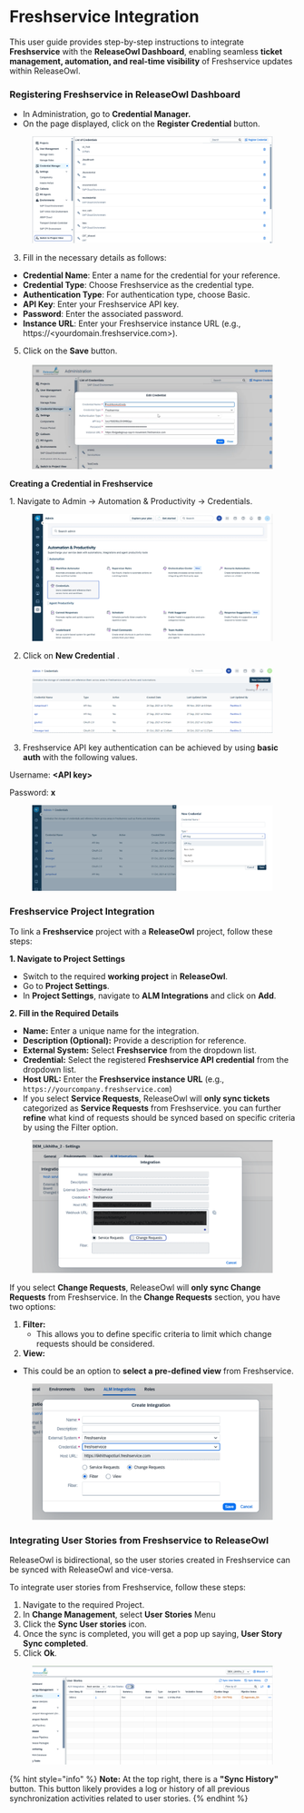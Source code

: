 # Freshservice Integration

This user guide provides step-by-step instructions to integrate **Freshservice** with the **ReleaseOwl Dashboard**, enabling seamless **ticket management, automation, and real-time visibility** of Freshservice updates within ReleaseOwl.

### Registering Freshservice in ReleaseOwl Dashboard&#x20;

* In Administration, go to **Credential Manager.**
* On the page displayed, click on the **Register Credential** button.

<figure><img src="../../.gitbook/assets/image (879).png" alt=""><figcaption></figcaption></figure>

3. Fill in the necessary details as follows:&#x20;

* **Credential Name**: Enter a name for the credential for your reference.
* **Credential Type**: Choose Freshservice as the credential type.&#x20;
* &#x20;**Authentication Type**: For authentication type, choose Basic.&#x20;
* &#x20;**API Key**: Enter your Freshservice API key.
* &#x20;**Password**:  Enter the associated password.
* **Instance URL**: Enter your Freshservice instance URL (e.g., https://\<yourdomain.freshservice.com>).

5. Click on the **Save** button.

<figure><img src="../../.gitbook/assets/image (878).png" alt=""><figcaption></figcaption></figure>

**Creating a Credential in Freshservice**&#x20;

&#x20;1\. Navigate to Admin → Automation & Productivity → Credentials.

<figure><img src="../../.gitbook/assets/image (880).png" alt=""><figcaption></figcaption></figure>

2. Click on **New Credential** .

<figure><img src="../../.gitbook/assets/image (881).png" alt=""><figcaption></figcaption></figure>

3. Freshservice API key authentication can be achieved by using **basic auth** with the following values.

Username: **\<API key>**

Password: **x**

<figure><img src="../../.gitbook/assets/image (883).png" alt=""><figcaption></figcaption></figure>

### **Freshservice Project Integration**

To link a **Freshservice** project with a **ReleaseOwl** project, follow these steps:

**1. Navigate to Project Settings**

* Switch to the required **working project** in **ReleaseOwl**.
* Go to **Project Settings**.
* In **Project Settings**, navigate to **ALM Integrations** and click on **Add**.

**2. Fill in the Required Details**

* **Name:** Enter a unique name for the integration.
* **Description (Optional):** Provide a description for reference.
* **External System:** Select **Freshservice** from the dropdown list.
* **Credential:** Select the registered **Freshservice API credential** from the dropdown list.
* **Host URL:** Enter the **Freshservice instance URL** (e.g., `https://yourcompany.freshservice.com`)
* If you select **Service Requests**, ReleaseOwl will **only sync tickets** categorized as **Service Requests** from Freshservice. you can further **refine** what kind of requests should be synced based on specific criteria by using the Filter option.

<figure><img src="../../.gitbook/assets/image (884).png" alt=""><figcaption></figcaption></figure>

If you select **Change Requests**, ReleaseOwl will **only sync Change Requests** from Freshservice. In the **Change Requests** section, you have two options:

1. **Filter:**
   * This allows you to define specific criteria to limit which change requests should be considered.
2. **View:**

* This could be an option to **select a pre-defined view** from Freshservice.

<figure><img src="../../.gitbook/assets/image (885).png" alt=""><figcaption></figcaption></figure>

### **Integrating User Stories from Freshservice to ReleaseOwl**

ReleaseOwl is bidirectional, so the user stories created in Freshservice can be synced with ReleaseOwl and vice-versa.

To integrate user stories from Freshservice, follow these steps:

1. Navigate to the required Project.
2. In **Change Management**, select **User Stories** Menu
3. Click the **Sync User stories** icon.
4. Once the sync is completed, you will get a pop up saying, **User Story Sync completed**.
5. Click **Ok**.

<figure><img src="../../.gitbook/assets/image (27) (1) (1) (1) (1) (1).png" alt=""><figcaption></figcaption></figure>

{% hint style="info" %}
**Note:** At the top right, there is a **"Sync History"** button. This button likely provides a log or history of all previous synchronization activities related to user stories.
{% endhint %}
